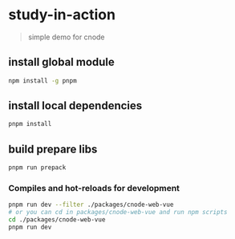 # study-in-action
> simple demo for cnode

## install global module
``` sh
npm install -g pnpm
```

## install local dependencies
``` sh
pnpm install
```


## build prepare libs
``` sh
pnpm run prepack
```

### Compiles and hot-reloads for development
``` sh
pnpm run dev --filter ./packages/cnode-web-vue
# or you can cd in packages/cnode-web-vue and run npm scripts
cd ./packages/cnode-web-vue
pnpm run dev
```
